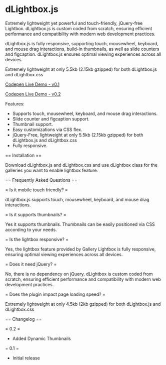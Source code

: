# dLightbox.js

Extremely lightweight yet powerful and touch-friendly, jQuery-free Lightbox. dLightbox.js is custom coded from scratch, ensuring efficient performance and compatibility with modern web development practices.

dLightbox.js is fully responsive, supporting touch, mousewheel, keyboard, and mouse drag interactions, build-in thumbnails, as well as slide counters and figcaption. dLightbox.js ensures optimal viewing experiences across all devices.

Extremely lightweight at only 5.5kb (2.15kb gzipped) for both dLightbox.js and dLightbox.css

<a href="https://codepen.io/dmrhn/pen/abxYyQg" target=_blank>Codepen Live Demo - v0.1</a>

<a href="https://codepen.io/dmrhn/pen/KKYbGXK" target=_blank>Codepen Live Demo - v0.2</a>


Features:

* Supports touch, mousewheel, keyboard, and mouse drag interactions.
* Slide counter and figcaption support.
* Thumbnail support.
* Easy customizations via CSS flex.
* jQuery-Free, lightweight at only 5.5kb (2.15kb gzipped) for both dLightbox.js and dLightbox.css
* Fully responsive.

== Installation ==

Download dLightbox.js and dLightbox.css and use dLightbox class for the galleries you want to enable lightbox feature.

== Frequently Asked Questions ==

= Is it mobile touch friendly? =

dLightbox.js supports touch, mousewheel, keyboard, and mouse drag interactions.

= Is it supports thumbnails? =

Yes it supports thumbnails. Thumbnails can be easily positioned via CSS according to your needs.

= Is the lightbox responsive? =

Yes, the lightbox feature provided by Gallery Lightbox is fully responsive, ensuring optimal viewing experiences across all devices.

= Does it need jQuery? =

No, there is no dependency on jQuery. dLightbox is custom coded from scratch, ensuring efficient performance and compatibility with modern web development practices.

= Does the plugin impact page loading speed? =

Extremely lightweight at only 4.5kb (2kb gzipped) for both dLightbox.js and dLightbox.css

== Changelog ==

= 0.2 =
* Added Dynamic Thumbnails

= 0.1 =
* Initial release
